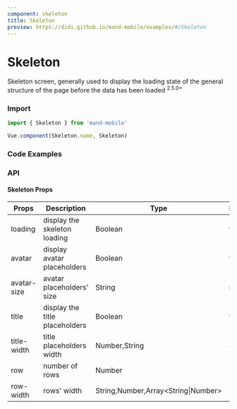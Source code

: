 ```yaml
---
component: skeleton
title: Skeleton
preview: https://didi.github.io/mand-mobile/examples/#/Skeleton
---
```


# Skeleton


Skeleton screen, generally used to display the loading state of the general structure of the page before the data has been loaded <sup class="version-after">2.5.0+</sup>

### Import

```javascript
import { Skeleton } from 'mand-mobile'

Vue.component(Skeleton.name, Skeleton)
```

### Code Examples

<demo-wrapper
  src="src/packages/skeleton/demo"
  :demos="demos"
/>

<script setup>
const demos = import.meta.globEager('../../../src/packages/skeleton/demo/demo*.vue')
</script>

<!-- DEMO -->

### API

#### Skeleton Props
|Props | Description | Type | Default | Note|
|----|-----|------|------|------|
|loading|display the skeleton loading |Boolean|true|-|
|avatar|display avatar placeholders|Boolean|false|-|
|avatar-size|avatar placeholders' size|String|md| sm, md, lg |
|title|display the title placeholders|Boolean|false|-|
|title-width|title placeholders width|Number,String| 40%|-|
|row|number of rows|Number|3|-|
|row-width|rows' width|String,Number,Array\<String\|Number\>|100%|-|
